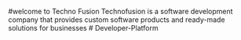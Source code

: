#welcome to Techno Fusion
Technofusion is a software development company that provides custom software products and ready-made solutions for businesses
#   D e v e l o p e r - P l a t f o r m  
 